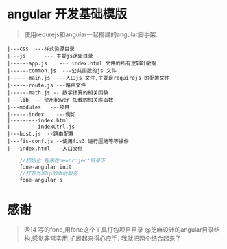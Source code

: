 # angular 开发基础模版
>使用requrejs和angular一起搭建的angular脚手架.

```
|---css  ---样式资源目录
|---js      --- 主要js逻辑目录
|------app.js    --- index.html 文件的所有逻辑叶敏啊
|------common.js  ---公共函数的js 文件
|------main.js  ---入口js 文件,主要是requirejs 的配置文件
|------route.js ---路由文件
|------math.js -- 数学计算的相关函数
|---lib  -- 使用bower 加载的相关库函数
|---modules   ---项目
|------index    ---例如
|---------index.html
|---------indexCtrl.js
|---host.js  --路由配置
|---fis-conf.js --使用fis3 进行压缩等等操作
|---index.html  --入口文件
```

``` javascript
    //初始化 程序在newproject目录下
    fone-angular init
    //打开外网ip的本地服务
    fone-angular s
```


# 感谢
>@14 写的fone,用fone这个工具打包项目目录
>@芝麻设计的angular目录结构,感觉非常实用,扩展起来得心应手.
>我就把两个结合起来了

